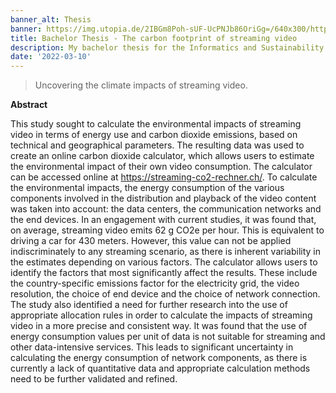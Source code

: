 ```yaml
---
banner_alt: Thesis
banner: https://img.utopia.de/2IBGm8Poh-sUF-UcPNJb86OriGg=/640x300/https://utopia.de/app/uploads/2021/07/streaming-dienste-klima-netflix-musik-pb-mohamedhassan-190722-1280x720.jpg
title: Bachelor Thesis - The carbon footprint of streaming video
description: My bachelor thesis for the Informatics and Sustainability Research Group at the University of Zurich.
date: '2022-03-10'
---
```

> Uncovering the climate impacts of streaming video.

**Abstract**

This study sought to calculate the environmental impacts of streaming video in terms of energy use and carbon dioxide emissions, based on technical and geographical parameters. The resulting data was used to create an online carbon dioxide calculator, which allows users to estimate the environmental impact of their own video consumption. The calculator can be accessed online at https://streaming-co2-rechner.ch/. To calculate the environmental impacts, the energy consumption of the various components involved in the distribution and playback of the video content was taken into account: the data centers, the communication networks and the end devices. In an engagement with current studies, it was found that, on average, streaming video emits 62 g CO2e per hour. This is equivalent to driving a car for 430 meters. However, this value can not be applied indiscriminately to any streaming scenario, as there is inherent variability in the estimates depending on various factors. The calculator allows users to identify the factors that most significantly affect the results. These include the country-specific emissions factor for the electricity grid, the video resolution, the choice of end device and the choice of network connection. The study also identified a need for further research into the use of appropriate allocation rules in order to calculate the impacts of streaming video in a more precise and consistent way. It was found that the use of energy consumption values per unit of data is not suitable for streaming and other data-intensive services. This leads to significant uncertainty in calculating the energy consumption of network components, as there is currently a lack of quantitative data and appropriate calculation methods need to be further validated and refined.
